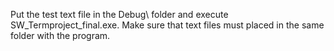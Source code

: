Put the test text file in the Debug\ folder and execute SW_Termproject_final.exe.
Make sure that text files must placed in the same folder with the program.
